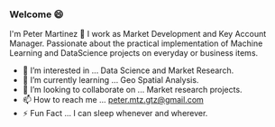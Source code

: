### Welcome :smile: 

I'm Peter Martinez 👋 I work as Market Development and Key Account Manager. Passionate about the practical implementation of Machine Learning and DataScience projects on everyday or business items.
- 👀 I’m interested in ... Data Science and Market Research.
- 🌱 I’m currently learning ... Geo Spatial Analysis.
- 💞️ I’m looking to collaborate on ... Market research projects.
- 📫 How to reach me ... peter.mtz.gtz@gmail.com
- :zap: Fun Fact ...  I can sleep whenever and wherever.

<!---
PeterMtz/PeterMtz is a ✨ special ✨ repository because its `README.md` (this file) appears on your GitHub profile.
You can click the Preview link to take a look at your changes.
--->
